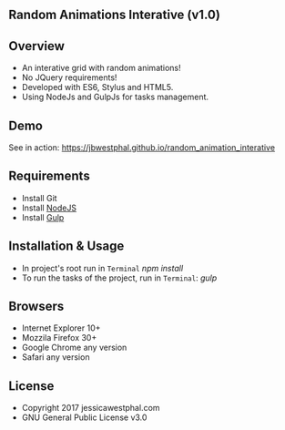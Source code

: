 Random Animations Interative (v1.0)
---

Overview
----------
- An interative grid with random animations!
- No JQuery requirements!
- Developed with ES6, Stylus and HTML5. 
- Using NodeJs and GulpJs for tasks management.

Demo
----------
See in action: https://jbwestphal.github.io/random_animation_interative


Requirements
----------
 - Install Git
 - Install [NodeJS](http://nodejs.org/)
 - Install [Gulp](http://gulpjs.com/)


Installation & Usage
----------
 - In project's root run in `Terminal` *npm install*
 - To run the tasks of the project, run in `Terminal`: *gulp*


Browsers
----------

 - Internet Explorer 10+
 - Mozzila Firefox 30+
 - Google Chrome any version
 - Safari any version


License
-------
 * Copyright 2017 jessicawestphal.com
 * GNU General Public License v3.0
